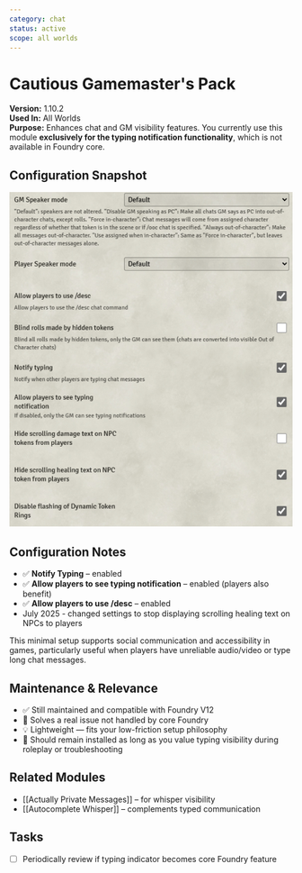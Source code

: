 ```yaml
---
category: chat
status: active
scope: all worlds
---
```


# Cautious Gamemaster's Pack

**Version:** 1.10.2  
**Used In:** All Worlds  
**Purpose:** Enhances chat and GM visibility features. You currently use this module **exclusively for the typing notification functionality**, which is not available in Foundry core.

## Configuration Snapshot

![Cautious Gamemaster's Pack v1.10.2](./CautiousGamemastersPack-v1.10.2-new.png)

## Configuration Notes

- ✅ **Notify Typing** – enabled
- ✅ **Allow players to see typing notification** – enabled (players also benefit)
- ✅ **Allow players to use /desc** – enabled
- July 2025 - changed settings to stop displaying scrolling healing text on NPCs to players

This minimal setup supports social communication and accessibility in games, particularly useful when players have unreliable audio/video or type long chat messages.

## Maintenance & Relevance

- ✅ Still maintained and compatible with Foundry V12
- 🧠 Solves a real issue not handled by core Foundry
- 💡 Lightweight — fits your low-friction setup philosophy
- 🧭 Should remain installed as long as you value typing visibility during roleplay or troubleshooting

## Related Modules

- [[Actually Private Messages]] – for whisper visibility
- [[Autocomplete Whisper]] – complements typed communication

## Tasks

- [ ] Periodically review if typing indicator becomes core Foundry feature
